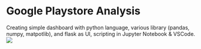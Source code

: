 # Google Playstore Analysis
Creating simple dashboard with python language, various library (pandas, numpy, matpotlib), and flask as UI, scripting in Jupyter Notebook &amp; VSCode.
<img src="https://raw.githubusercontent.com/pandjibagas/Google-Playstore-Analysis/master/full_dashboard.png">
